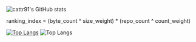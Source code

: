 ![cattr91's GitHub stats](https://cattr91.vercel.app/api?username=cattr91&show_icons=true&theme=radical)

ranking_index = (byte_count ^ size_weight) * (repo_count ^ count_weight)

[![Top Langs](https://cattr91.vercel.app/api/top-langs/?username=cattr91)](https://github.com/cattr91/cattr91)
![Top Langs](https://cattr91.vercel.app/api/top-langs/?username=cattr91&size_weight=0.5&count_weight=0.5)